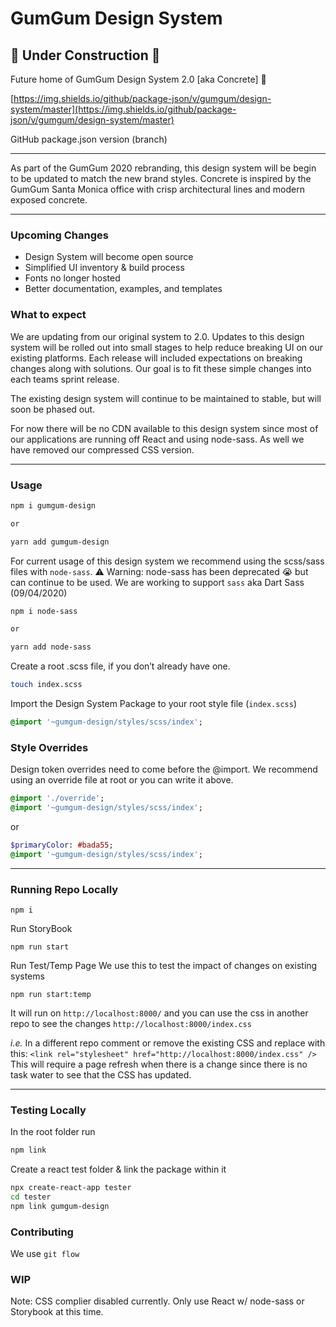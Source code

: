 # GumGum Design System

## 🚧 Under Construction 🚧

Future home of GumGum Design System 2.0 [aka Concrete] 🚧

[https://img.shields.io/github/package-json/v/gumgum/design-system/master](https://img.shields.io/github/package-json/v/gumgum/design-system/master)

GitHub package.json version (branch)

---

As part of the GumGum 2020 rebranding, this design system will be begin to be updated to match the new brand styles. Concrete is inspired by the GumGum Santa Monica office with crisp architectural lines and modern exposed concrete.

---

### Upcoming Changes

- Design System will become open source
- Simplified UI inventory & build process
- Fonts no longer hosted
- Better documentation, examples, and templates

### What to expect

We are updating from our original system to 2.0. Updates to this design system will be rolled out into small stages to help reduce breaking UI on our existing platforms. Each release will included expectations on breaking changes along with solutions. Our goal is to fit these simple changes into each teams sprint release.

The existing design system will continue to be maintained to stable, but will soon be phased out.

For now there will be no CDN available to this design system since most of our applications are running off React and using node-sass. As well we have removed our compressed CSS version.

---

### Usage

```bash
npm i gumgum-design

or

yarn add gumgum-design
```

For current usage of this design system we recommend using the scss/sass files with `node-sass`. ⚠️ Warning: node-sass has been deprecated 😭  but can continue to be used. We are working to support `sass` aka Dart Sass (09/04/2020)

```bash
npm i node-sass

or

yarn add node-sass
```

Create a root .scss file, if you don’t already have one.

```bash
touch index.scss
```

Import the Design System Package to your root style file (`index.scss`)

```sass
@import '~gumgum-design/styles/scss/index';
```

### Style Overrides

Design token overrides need to come before the @import. We recommend using an override file at root or you can write it above.

```sass
@import './override';
@import '~gumgum-design/styles/scss/index';
```

or

```sass
$primaryColor: #bada55;
@import '~gumgum-design/styles/scss/index';
```

---

### Running Repo Locally

`npm i`

Run StoryBook

`npm run start`

Run Test/Temp Page We use this to test the impact of changes on existing systems

`npm run start:temp`

It will run on `http://localhost:8000/` and you can use the css in another repo to see the changes `http://localhost:8000/index.css`

*i.e.* In a different repo comment or remove the existing CSS and replace with this: `<link rel="stylesheet" href="http://localhost:8000/index.css" />` This will require a page refresh when there is a change since there is no task water to see that the CSS has updated.

---

### Testing Locally

In the root folder run

```bash
npm link
```

Create a react test folder & link the package within it

```bash
npx create-react-app tester
cd tester
npm link gumgum-design
```

### Contributing

We use `git flow`

### WIP

Note: CSS complier disabled currently. Only use React w/ node-sass or Storybook at this time.
